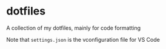# dotfiles
A collection of my dotfiles, mainly for code formatting

Note that `settings.json` is the vconfiguration file for VS Code
